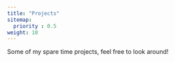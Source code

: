 ```yaml
---
title: "Projects"
sitemap:
  priority : 0.5
weight: 10
---
```

<p>Some of my spare time projects, feel free to look around!</p>
